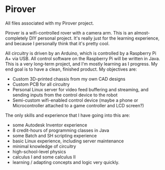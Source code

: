 # Pirover
All files associated with my Pirover project.

Pirover is a wifi-controlled rover with a camera arm.
This is an almost-completely DIY personal project.
It's really just for the learning experience, and because I personally think that it's pretty cool.

All circuitry is driven by an Arduino, which is controlled by a Raspberry Pi A+ via USB.
All control software on the Raspberry Pi will be written in Java.
This is a very long-term project, and I'm mostly learning as I progress.
My end goal is to have a clean, finished product. My objectives are:
 - Custom 3D-printed chassis from my own CAD designs
 - Custom PCB for all circuitry
 - Personal Linux server for video feed buffering and streaming, and sending inputs from the control device to the robot
 - Semi-custom wifi-enabled control device (maybe a phone or Microcontroller attached to a game controller and LCD screen?)

The only skills and experience that I have going into this are:
 - some Autodesk Inventor experience
 - 8 credit-hours of programming classes in Java
 - some Batch and SH scripting experience
 - basic Linux experience, including server maintenance
 - minimal knowledge of circuitry
 - high-school-level physics
 - calculus I and some calculus II
 - learning / adapting concepts and logic very quickly.
